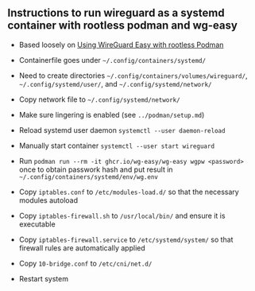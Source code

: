 ## Instructions to run wireguard as a systemd container with rootless podman and wg-easy

- Based loosely on [Using WireGuard Easy with rootless Podman](https://github.com/wg-easy/wg-easy/wiki/Using-WireGuard-Easy-with-rootless-Podman-%28incl.-Kubernetes-yaml-file-generation%29)

- Containerfile goes under `~/.config/containers/systemd/`
- Need to create directories `~/.config/containers/volumes/wireguard/`, `~/.config/systemd/user/`, and `~/.config/systemd/network/`
- Copy network file to `~/.config/systemd/network/`
- Make sure lingering is enabled (see `../podman/setup.md`)
- Reload systemd user daemon `systemctl --user daemon-reload`
- Manually start container `systemctl --user start wireguard`
- Run `podman run --rm -it ghcr.io/wg-easy/wg-easy wgpw <password>` once to obtain passwork hash and put result in `~/.config/containers/systemd/env/wg.env`
- Copy `iptables.conf` to `/etc/modules-load.d/` so that the necessary modules autoload
- Copy `iptables-firewall.sh` to `/usr/local/bin/` and ensure it is executable
- Copy `iptables-firewall.service` to `/etc/systemd/system/` so that firewall rules are automatically applied
- Copy `10-bridge.conf` to `/etc/cni/net.d/`
- Restart system